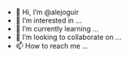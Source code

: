 - 👋 Hi, I’m @alejoguir
- 👀 I’m interested in ...
- 🌱 I’m currently learning ...
- 💞️ I’m looking to collaborate on ...
- 📫 How to reach me ...

<!---
alejoguir/alejoguir is a ✨ special ✨ repository because its `README.md` (this file) appears on your GitHub profile.
You can click the Preview link to take a look at your changes.
--->
